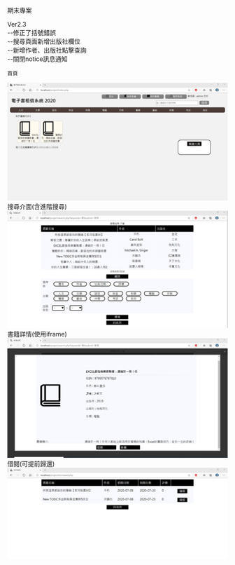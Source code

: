 期末專案

Ver2.3<br>
--修正了括號錯誤<br>
--搜尋頁面新增出版社欄位<br>
--新增作者、出版社點擊查詢<br>
--關閉notice訊息通知

    首頁
![GITHUB]( /images/index.jpg "首頁")
    搜尋介面(含進階搜尋)
![GITHUB]( /images/搜尋.jpg "首頁")
    書籍詳情(使用iframe)
![GITHUB]( /images/書籍詳情.jpg "首頁")
    借閱(可提前歸還)
![GITHUB]( /images/借閱.jpg "首頁")
